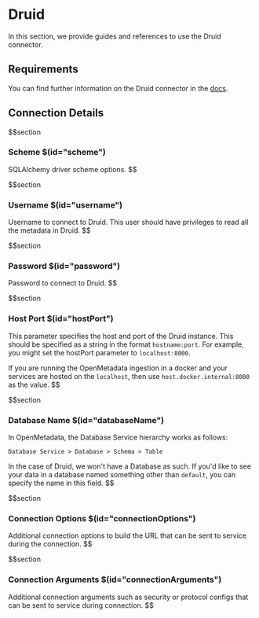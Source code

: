 # Druid

In this section, we provide guides and references to use the Druid connector.

## Requirements

You can find further information on the Druid connector in the [docs](https://docs.open-metadata.org/connectors/database/druid).

## Connection Details

$$section
### Scheme $(id="scheme")

SQLAlchemy driver scheme options.
$$

$$section
### Username $(id="username")

Username to connect to Druid. This user should have privileges to read all the metadata in Druid.
$$

$$section
### Password $(id="password")

Password to connect to Druid.
$$

$$section
### Host Port $(id="hostPort")

This parameter specifies the host and port of the Druid instance. This should be specified as a string in the format `hostname:port`. For example, you might set the hostPort parameter to `localhost:8000`.

If you are running the OpenMetadata ingestion in a docker and your services are hosted on the `localhost`, then use `host.docker.internal:8000` as the value.
$$

$$section
### Database Name $(id="databaseName")

In OpenMetadata, the Database Service hierarchy works as follows:

```
Database Service > Database > Schema > Table
```

In the case of Druid, we won't have a Database as such. If you'd like to see your data in a database named something other than `default`, you can specify the name in this field.
$$

$$section
### Connection Options $(id="connectionOptions")

Additional connection options to build the URL that can be sent to service during the connection.
$$

$$section
### Connection Arguments $(id="connectionArguments")

Additional connection arguments such as security or protocol configs that can be sent to service during connection.
$$
